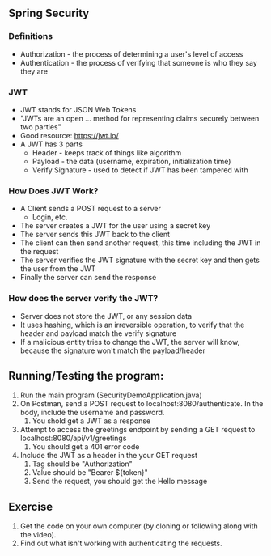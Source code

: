 ## Spring Security

### Definitions

- Authorization - the process of determining a user's level of access
- Authentication - the process of verifying that someone is who they say they are

### JWT
- JWT stands for JSON Web Tokens
- "JWTs are an open ... method for representing claims securely between two parties"
- Good resource: https://jwt.io/
- A JWT has 3 parts
    - Header - keeps track of things like algorithm
    - Payload - the data (username, expiration, initialization time)
    - Verify Signature - used to detect if JWT has been tampered with

### How Does JWT Work?
- A Client sends a POST request to a server
    - Login, etc.
- The server creates a JWT for the user using a secret key
- The server sends this JWT back to the client
- The client can then send another request, this time including the JWT in the request
- The server verifies the JWT signature with the secret key and then gets the user from the JWT
- Finally the server can send the response

### How does the server verify the JWT?
- Server does not store the JWT, or any session data
- It uses hashing, which is an irreversible operation, to verify that the header and payload match the verify signature
- If a malicious entity tries to change the JWT, the server will know, because the signature won't match the payload/header


## Running/Testing the program:
1. Run the main program (SecurityDemoApplication.java)
2. On Postman, send a POST request to localhost:8080/authenticate. In the body, include the username and password.
    1. You shold get a JWT as a response
3. Attempt to access the greetings endpoint by sending a GET request to localhost:8080/api/v1/greetings
    1. You should get a 401 error code
4. Include the JWT as a header in the your GET request
    1. Tag should be "Authorization"
    2. Value should be "Bearer ${token}"
    3. Send the request, you should get the Hello message

## Exercise
1. Get the code on your own computer (by cloning or following along with the video).
2. Find out what isn't working with authenticating the requests.